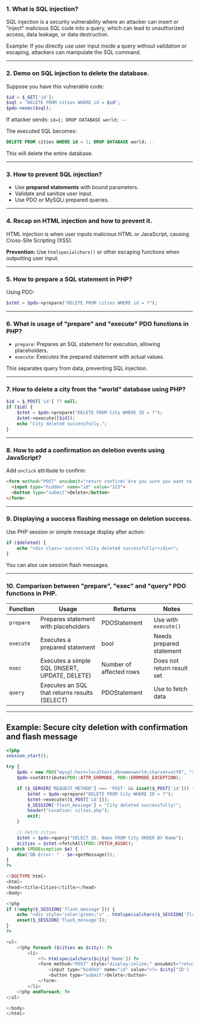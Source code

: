 

### 1. What is SQL injection?

SQL injection is a security vulnerability where an attacker can insert or “inject” malicious SQL code into a query, which can lead to unauthorized access, data leakage, or data destruction.

Example: If you directly use user input inside a query without validation or escaping, attackers can manipulate the SQL command.

---

### 2. Demo on SQL injection to delete the database.

Suppose you have this vulnerable code:

```php
$id = $_GET['id'];
$sql = "DELETE FROM cities WHERE id = $id";
$pdo->exec($sql);
```

If attacker sends: `id=1; DROP DATABASE world; --`

The executed SQL becomes:

```sql
DELETE FROM cities WHERE id = 1; DROP DATABASE world; -- 
```

This will delete the entire database.

---

### 3. How to prevent SQL injection?

* Use **prepared statements** with bound parameters.
* Validate and sanitize user input.
* Use PDO or MySQLi prepared queries.

---

### 4. Recap on HTML injection and how to prevent it.

HTML injection is when user inputs malicious HTML or JavaScript, causing Cross-Site Scripting (XSS).

**Prevention:** Use `htmlspecialchars()` or other escaping functions when outputting user input.

---

### 5. How to prepare a SQL statement in PHP?

Using PDO:

```php
$stmt = $pdo->prepare("DELETE FROM cities WHERE id = ?");
```

---

### 6. What is usage of "prepare" and "execute" PDO functions in PHP?

* `prepare`: Prepares an SQL statement for execution, allowing placeholders.
* `execute`: Executes the prepared statement with actual values.

This separates query from data, preventing SQL injection.

---

### 7. How to delete a city from the "world" database using PHP?

```php
$id = $_POST['id'] ?? null;
if ($id) {
    $stmt = $pdo->prepare("DELETE FROM City WHERE ID = ?");
    $stmt->execute([$id]);
    echo "City deleted successfully.";
}
```

---

### 8. How to add a confirmation on deletion events using JavaScript?

Add `onclick` attribute to confirm:

```html
<form method="POST" onsubmit="return confirm('Are you sure you want to delete this city?');">
  <input type="hidden" name="id" value="123">
  <button type="submit">Delete</button>
</form>
```

---

### 9. Displaying a success flashing message on deletion success.

Use PHP session or simple message display after action:

```php
if ($deleted) {
    echo "<div class='success'>City deleted successfully!</div>";
}
```

You can also use session flash messages.

---

### 10. Comparison between "prepare", "exec" and "query" PDO functions in PHP.

| Function  | Usage                                          | Returns                 | Notes                      |
| --------- | ---------------------------------------------- | ----------------------- | -------------------------- |
| `prepare` | Prepares statement with placeholders           | PDOStatement            | Use with `execute()`       |
| `execute` | Executes a prepared statement                  | bool                    | Needs prepared statement   |
| `exec`    | Executes a simple SQL (INSERT, UPDATE, DELETE) | Number of affected rows | Does not return result set |
| `query`   | Executes an SQL that returns results (SELECT)  | PDOStatement            | Use to fetch data          |

---

## Example: Secure city deletion with confirmation and flash message

```php
<?php
session_start();

try {
    $pdo = new PDO("mysql:host=localhost;dbname=world;charset=utf8", "root", "");
    $pdo->setAttribute(PDO::ATTR_ERRMODE, PDO::ERRMODE_EXCEPTION);

    if ($_SERVER['REQUEST_METHOD'] === 'POST' && isset($_POST['id'])) {
        $stmt = $pdo->prepare("DELETE FROM City WHERE ID = ?");
        $stmt->execute([$_POST['id']]);
        $_SESSION['flash_message'] = "City deleted successfully!";
        header("Location: cities.php");
        exit;
    }

    // Fetch cities
    $stmt = $pdo->query("SELECT ID, Name FROM City ORDER BY Name");
    $cities = $stmt->fetchAll(PDO::FETCH_ASSOC);
} catch (PDOException $e) {
    die("DB Error: " . $e->getMessage());
}
?>

<!DOCTYPE html>
<html>
<head><title>Cities</title></head>
<body>

<?php
if (!empty($_SESSION['flash_message'])) {
    echo "<div style='color:green;'>" . htmlspecialchars($_SESSION['flash_message']) . "</div>";
    unset($_SESSION['flash_message']);
}
?>

<ul>
    <?php foreach ($cities as $city): ?>
        <li>
            <?= htmlspecialchars($city['Name']) ?>
            <form method="POST" style="display:inline;" onsubmit="return confirm('Delete this city?');">
                <input type="hidden" name="id" value="<?= $city['ID'] ?>">
                <button type="submit">Delete</button>
            </form>
        </li>
    <?php endforeach; ?>
</ul>

</body>
</html>
```

